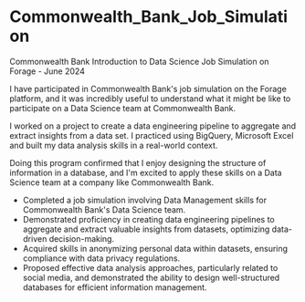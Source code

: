 # Commonwealth_Bank_Job_Simulation
 Commonwealth Bank Introduction to Data Science Job Simulation on Forage - June 2024
 
I have participated in Commonwealth Bank's job simulation on the Forage platform, and it was incredibly useful to understand what it might be like to participate on a Data Science team at Commonwealth Bank.

I worked on a project to create a data engineering pipeline to aggregate and extract insights from a data set. I practiced using BigQuery, Microsoft Excel and built my data analysis skills in a real-world context.

Doing this program confirmed that I enjoy designing the structure of information in a database, and I'm excited to apply these skills on a Data Science team at a company like Commonwealth Bank.

- Completed a job simulation involving Data Management skills for Commonwealth Bank's Data Science team.
- Demonstrated proficiency in creating data engineering pipelines to aggregate and extract valuable insights from datasets, optimizing data-driven decision-making.
- Acquired skills in anonymizing personal data within datasets, ensuring compliance with data privacy regulations.
- Proposed effective data analysis approaches, particularly related to social media, and demonstrated the ability to design well-structured databases for efficient information management.

